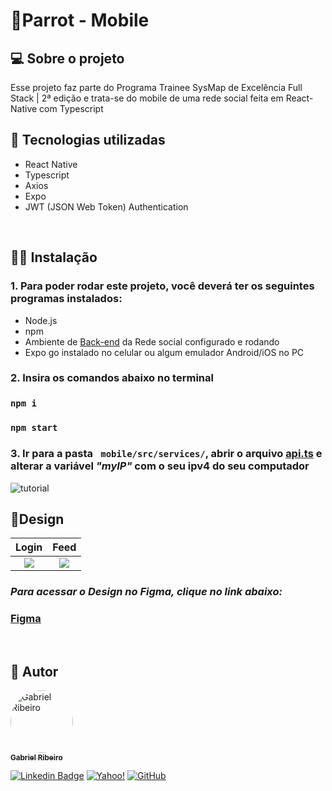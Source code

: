 # 🦜**Parrot - Mobile**

## 💻 **Sobre o projeto**
 Esse projeto faz parte do Programa Trainee SysMap de Excelência Full Stack | 2ª edição e trata-se do mobile de uma rede social feita em React-Native com Typescript
 
## 🧰 **Tecnologias utilizadas**

* React Native
* Typescript
* Axios
* Expo
* JWT (JSON Web Token) Authentication

<br>

## **👩‍💻 Instalação**
 ### 1. Para poder rodar este projeto, você deverá ter os seguintes programas instalados:
 - Node.js
 - npm
 - Ambiente de [Back-end](https://github.com/bc-fullstack-02/Gabriel-Ribeiro/tree/main/backend/backend-rede-social) da Rede social configurado e rodando 
 - Expo go instalado no celular ou algum emulador Android/iOS no PC
  

### 2. Insira os comandos abaixo no terminal
 ### ```npm i``` 
 
 ### ```npm start```

 ### 3. Ir para a pasta ``` mobile/src/services/```, abrir o arquivo [api.ts](https://github.com/bc-fullstack-02/Gabriel-Ribeiro/blob/main/mobile/src/services/api.ts) e alterar a variável *"myIP"* com o seu ipv4 do seu computador

![tutorial](https://user-images.githubusercontent.com/80289718/210162137-eae6d342-796f-4be3-adb1-512ba3151332.jpg)

## 🎨**Design**
Login             |  Feed
:-------------------------:|:-------------------------:
![](https://user-images.githubusercontent.com/80289718/210162130-dd65b215-9f44-4578-a846-a7c6607abacd.jpg)  |  ![](https://user-images.githubusercontent.com/80289718/210287258-27cb817a-3606-4bc3-ba33-c6e53f4e77b8.jpg)

 ### *Para acessar o Design no Figma, clique no link abaixo:*
### [Figma](https://www.figma.com/file/vepLgESqoFwshCzJ5lqPkn/bootcamp-2?node-id=0%3A1&t=4Xz04BTRIDXUrVZl-0)

<br>
<!--  
 ## ✅Checklist de implementações futuras 
   - Automatizar a troca de policy do bucket gerado para um público
   - socket.io com rabbitMQ -->


## 🦸 Autor

<a href="https://github.com/Gahbr">
 <img style="border-radius: 50%;" src="https://avatars.githubusercontent.com/u/80289718?v=4" width="100px;" alt="Gabriel Ribeiro"/>
 <br />
 <sub><b>Gabriel Ribeiro</b></sub></a> <a href="https://github.com/Gahbr" title="github"></a>
 <br />

[![Linkedin Badge](https://img.shields.io/badge/-Gabriel-blue?style=flat-square&logo=Linkedin&logoColor=white&link=https://www.linkedin.com/in/gabriellribeiro1/)](https://www.linkedin.com/in/gabriellribeiro1/)
[![Yahoo!](https://img.shields.io/badge/Yahoo!-6001D2?style=flat-square&logo=Yahoo!&logoColor=white)](mailto:gabriell.ribeiro@yahoo.com)
[![GitHub](https://img.shields.io/badge/Gahbr-%23121011.svg?style=flat-square&logo=github&logoColor=white)](https://github.com/Gahbr)
